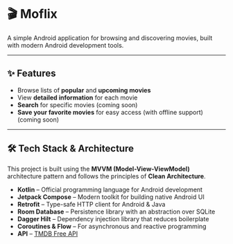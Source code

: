 # 🎬 Moflix  

A simple Android application for browsing and discovering movies, built with modern Android development tools.  

---

## ✨ Features  
- Browse lists of **popular** and **upcoming movies**  
- View **detailed information** for each movie  
- **Search** for specific movies (coming soon)
- **Save your favorite movies** for easy access (with offline support)  (coming soon)

---

## 🛠️ Tech Stack & Architecture  

This project is built using the **MVVM (Model-View-ViewModel)** architecture pattern and follows the principles of **Clean Architecture**.  

- **Kotlin** – Official programming language for Android development  
- **Jetpack Compose** – Modern toolkit for building native Android UI  
- **Retrofit** – Type-safe HTTP client for Android & Java  
- **Room Database** – Persistence library with an abstraction over SQLite  
- **Dagger Hilt** – Dependency injection library that reduces boilerplate  
- **Coroutines & Flow** – For asynchronous and reactive programming  
- **API** – [TMDB Free API](https://www.themoviedb.org/)  
